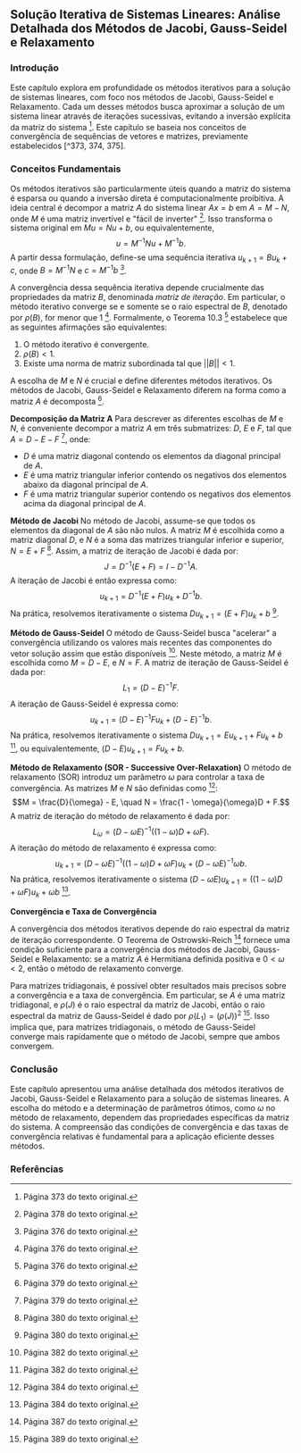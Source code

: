 ## Solução Iterativa de Sistemas Lineares: Análise Detalhada dos Métodos de Jacobi, Gauss-Seidel e Relaxamento

### Introdução
Este capítulo explora em profundidade os métodos iterativos para a solução de sistemas lineares, com foco nos métodos de Jacobi, Gauss-Seidel e Relaxamento. Cada um desses métodos busca aproximar a solução de um sistema linear através de iterações sucessivas, evitando a inversão explícita da matriz do sistema [^373]. Este capítulo se baseia nos conceitos de convergência de sequências de vetores e matrizes, previamente estabelecidos [^373, 374, 375].

### Conceitos Fundamentais
Os métodos iterativos são particularmente úteis quando a matriz do sistema é esparsa ou quando a inversão direta é computacionalmente proibitiva. A ideia central é decompor a matriz $A$ do sistema linear $Ax = b$ em $A = M - N$, onde $M$ é uma matriz invertível e "fácil de inverter" [^378]. Isso transforma o sistema original em $Mu = Nu + b$, ou equivalentemente, $$u = M^{-1}Nu + M^{-1}b.$$ A partir dessa formulação, define-se uma sequência iterativa $u_{k+1} = Bu_k + c$, onde $B = M^{-1}N$ e $c = M^{-1}b$ [^376].

A convergência dessa sequência iterativa depende crucialmente das propriedades da matriz $B$, denominada *matriz de iteração*. Em particular, o método iterativo converge se e somente se o raio espectral de $B$, denotado por $\rho(B)$, for menor que 1 [^376]. Formalmente, o Teorema 10.3 [^376] estabelece que as seguintes afirmações são equivalentes:
1. O método iterativo é convergente.
2. $\rho(B) < 1$.
3. Existe uma norma de matriz subordinada tal que $||B|| < 1$.

A escolha de $M$ e $N$ é crucial e define diferentes métodos iterativos. Os métodos de Jacobi, Gauss-Seidel e Relaxamento diferem na forma como a matriz $A$ é decomposta [^379].

**Decomposição da Matriz A**
Para descrever as diferentes escolhas de $M$ e $N$, é conveniente decompor a matriz $A$ em três submatrizes: $D$, $E$ e $F$, tal que $A = D - E - F$ [^379], onde:
*   $D$ é uma matriz diagonal contendo os elementos da diagonal principal de $A$.
*   $E$ é uma matriz triangular inferior contendo os negativos dos elementos abaixo da diagonal principal de $A$.
*   $F$ é uma matriz triangular superior contendo os negativos dos elementos acima da diagonal principal de $A$.

**Método de Jacobi**
No método de Jacobi, assume-se que todos os elementos da diagonal de $A$ são não nulos. A matriz $M$ é escolhida como a matriz diagonal $D$, e $N$ é a soma das matrizes triangular inferior e superior, $N = E + F$ [^380]. Assim, a matriz de iteração de Jacobi é dada por:
$$J = D^{-1}(E + F) = I - D^{-1}A.$$
A iteração de Jacobi é então expressa como:
$$u_{k+1} = D^{-1}(E + F)u_k + D^{-1}b.$$
Na prática, resolvemos iterativamente o sistema $Du_{k+1} = (E + F)u_k + b$ [^380].

**Método de Gauss-Seidel**
O método de Gauss-Seidel busca "acelerar" a convergência utilizando os valores mais recentes das componentes do vetor solução assim que estão disponíveis [^382]. Neste método, a matriz $M$ é escolhida como $M = D - E$, e $N = F$. A matriz de iteração de Gauss-Seidel é dada por:
$$L_1 = (D - E)^{-1}F.$$
A iteração de Gauss-Seidel é expressa como:
$$u_{k+1} = (D - E)^{-1}Fu_k + (D - E)^{-1}b.$$
Na prática, resolvemos iterativamente o sistema $Du_{k+1} = Eu_{k+1} + Fu_k + b$ [^382], ou equivalentemente, $(D - E)u_{k+1} = Fu_k + b$.

**Método de Relaxamento (SOR - Successive Over-Relaxation)**
O método de relaxamento (SOR) introduz um parâmetro $\omega$ para controlar a taxa de convergência. As matrizes $M$ e $N$ são definidas como [^384]:
$$M = \frac{D}{\omega} - E, \quad N = \frac{1 - \omega}{\omega}D + F.$$
A matriz de iteração do método de relaxamento é dada por:
$$L_\omega = (D - \omega E)^{-1}((1 - \omega)D + \omega F).$$
A iteração do método de relaxamento é expressa como:
$$u_{k+1} = (D - \omega E)^{-1}((1 - \omega)D + \omega F)u_k + (D - \omega E)^{-1} \omega b.$$
Na prática, resolvemos iterativamente o sistema $(D - \omega E)u_{k+1} = ((1 - \omega)D + \omega F)u_k + \omega b$ [^384].

**Convergência e Taxa de Convergência**

A convergência dos métodos iterativos depende do raio espectral da matriz de iteração correspondente. O Teorema de Ostrowski-Reich [^387] fornece uma condição suficiente para a convergência dos métodos de Jacobi, Gauss-Seidel e Relaxamento: se a matriz $A$ é Hermitiana definida positiva e $0 < \omega < 2$, então o método de relaxamento converge.

Para matrizes tridiagonais, é possível obter resultados mais precisos sobre a convergência e a taxa de convergência. Em particular, se $A$ é uma matriz tridiagonal, e $\rho(J)$ é o raio espectral da matriz de Jacobi, então o raio espectral da matriz de Gauss-Seidel é dado por $\rho(L_1) = (\rho(J))^2$ [^389]. Isso implica que, para matrizes tridiagonais, o método de Gauss-Seidel converge mais rapidamente que o método de Jacobi, sempre que ambos convergem.

### Conclusão
Este capítulo apresentou uma análise detalhada dos métodos iterativos de Jacobi, Gauss-Seidel e Relaxamento para a solução de sistemas lineares. A escolha do método e a determinação de parâmetros ótimos, como $\omega$ no método de relaxamento, dependem das propriedades específicas da matriz do sistema. A compreensão das condições de convergência e das taxas de convergência relativas é fundamental para a aplicação eficiente desses métodos.

### Referências
[^373]: Página 373 do texto original.
[^374]: Página 374 do texto original.
[^375]: Página 375 do texto original.
[^376]: Página 376 do texto original.
[^378]: Página 378 do texto original.
[^379]: Página 379 do texto original.
[^380]: Página 380 do texto original.
[^382]: Página 382 do texto original.
[^384]: Página 384 do texto original.
[^387]: Página 387 do texto original.
[^389]: Página 389 do texto original.
<!-- END -->